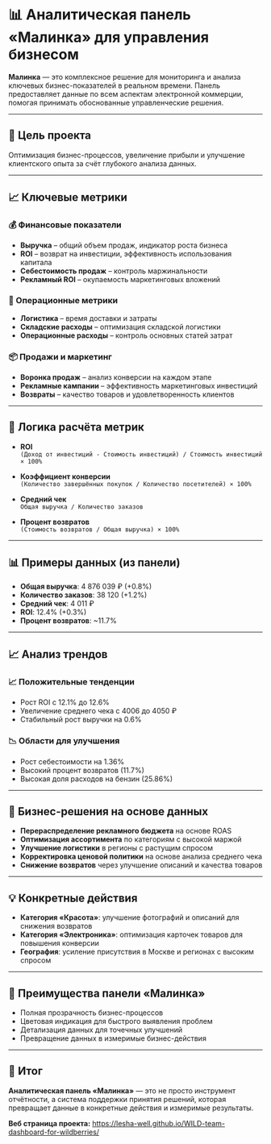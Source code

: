 # 📊 Аналитическая панель «Малинка» для управления бизнесом

**Малинка** — это комплексное решение для мониторинга и анализа ключевых бизнес-показателей в реальном времени. Панель предоставляет данные по всем аспектам электронной коммерции, помогая принимать обоснованные управленческие решения.

---

## 🎯 Цель проекта

Оптимизация бизнес-процессов, увеличение прибыли и улучшение клиентского опыта за счёт глубокого анализа данных.

---

## 📈 Ключевые метрики

### 💰 Финансовые показатели
- **Выручка** – общий объем продаж, индикатор роста бизнеса
- **ROI** – возврат на инвестиции, эффективность использования капитала
- **Себестоимость продаж** – контроль маржинальности
- **Рекламный ROI** – окупаемость маркетинговых вложений

### 🚚 Операционные метрики
- **Логистика** – время доставки и затраты
- **Складские расходы** – оптимизация складской логистики
- **Операционные расходы** – контроль основных статей затрат

### 📦 Продажи и маркетинг
- **Воронка продаж** – анализ конверсии на каждом этапе
- **Рекламные кампании** – эффективность маркетинговых инвестиций
- **Возвраты** – качество товаров и удовлетворенность клиентов

---

## 🧮 Логика расчёта метрик

- **ROI**  
  `(Доход от инвестиций - Стоимость инвестиций) / Стоимость инвестиций × 100%`

- **Коэффициент конверсии**  
  `(Количество завершённых покупок / Количество посетителей) × 100%`

- **Средний чек**  
  `Общая выручка / Количество заказов`

- **Процент возвратов**  
  `(Стоимость возвратов / Общая выручка) × 100%`

---

## 📊 Примеры данных (из панели)

- **Общая выручка**: 4 876 039 ₽ (+0.8%)
- **Количество заказов**: 38 120 (+1.2%)
- **Средний чек**: 4 011 ₽
- **ROI**: 12.4% (+0.3%)
- **Процент возвратов**: ~11.7%

---

## 📈 Анализ трендов

### 📈 Положительные тенденции
- Рост ROI с 12.1% до 12.6%
- Увеличение среднего чека с 4006 до 4050 ₽
- Стабильный рост выручки на 0.6%

### 📉 Области для улучшения
- Рост себестоимости на 1.36%
- Высокий процент возвратов (11.7%)
- Высокая доля расходов на бензин (25.86%)

---

## 🎯 Бизнес-решения на основе данных

- **Перераспределение рекламного бюджета** на основе ROAS
- **Оптимизация ассортимента** по категориям с высокой маржой
- **Улучшение логистики** в регионы с растущим спросом
- **Корректировка ценовой политики** на основе анализа среднего чека
- **Снижение возвратов** через улучшение описаний и качества товаров

---

## 💡 Конкретные действия

- **Категория «Красота»**: улучшение фотографий и описаний для снижения возвратов
- **Категория «Электроника»**: оптимизация карточек товаров для повышения конверсии
- **География**: усиление присутствия в Москве и регионах с высоким спросом

---

## 🧩 Преимущества панели «Малинка»

- Полная прозрачность бизнес-процессов
- Цветовая индикация для быстрого выявления проблем
- Детализация данных для точечных улучшений
- Превращение данных в измеримые бизнес-действия

---

## 🚀 Итог

**Аналитическая панель «Малинка»** — это не просто инструмент отчётности, а система поддержки принятия решений, которая превращает данные в конкретные действия и измеримые результаты.

**Веб страница проекта:** https://lesha-well.github.io/WILD-team-dashboard-for-wildberries/
